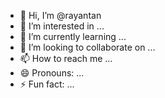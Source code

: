 - 👋 Hi, I’m @rayantan
- 👀 I’m interested in ...
- 🌱 I’m currently learning ...
- 💞️ I’m looking to collaborate on ...
- 📫 How to reach me ...
- 😄 Pronouns: ...
- ⚡ Fun fact: ...

<!---
rayantan/rayantan is a ✨ special ✨ repository because its `README.md` (this file) appears on your GitHub profile.
You can click the Preview link to take a look at your changes.
--->
